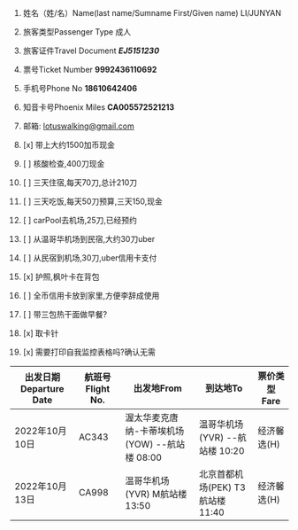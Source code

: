1. 姓名（姓/名）Name(last name/Sumname First/Given name)	LI/JUNYAN
2. 旅客类型Passenger Type	成人
3. 旅客证件Travel Document	***EJ5151230***
4. 票号Ticket Number	**9992436110692**
5. 手机号Phone No	    **18610642406**
6. 知音卡号Phoenix Miles	**CA005572521213**
7. 邮箱: lotuswalking@gmail.com


1. [x] 带上大约1500加币现金
2. [ ] 核酸检查,400刀现金
3. [ ] 三天住宿,每天70刀,总计210刀
4. [ ] 三天吃饭,每天50刀预算,三天150,现金
5. [ ] carPool去机场,25刀,已经预约
6. [ ] 从温哥华机场到民宿,大约30刀uber
7. [ ] 从民宿到机场,30刀,uber信用卡支付
8. [x] 护照,枫叶卡在背包
9. [ ] 全币信用卡放到家里,方便李辞成使用
10. [ ] 带三包热干面做早餐?
11. [x] 取卡针
12. [x] 需要打印自我监控表格吗?确认无需





|出发日期Departure Date|航班号Flight No.|出发地From	|到达地To|票价类型 Fare |
|---|---|---|---|---|
|2022年10月10日|AC343|渥太华麦克唐纳-卡蒂埃机场(YOW) --航站楼 08:00|温哥华机场(YVR) --航站楼 10:20|经济馨选(H)|
|2022年10月13日|CA998|温哥华机场(YVR) M航站楼 13:50	|北京首都机场(PEK) T3航站楼 11:40|经济馨选(H)|
